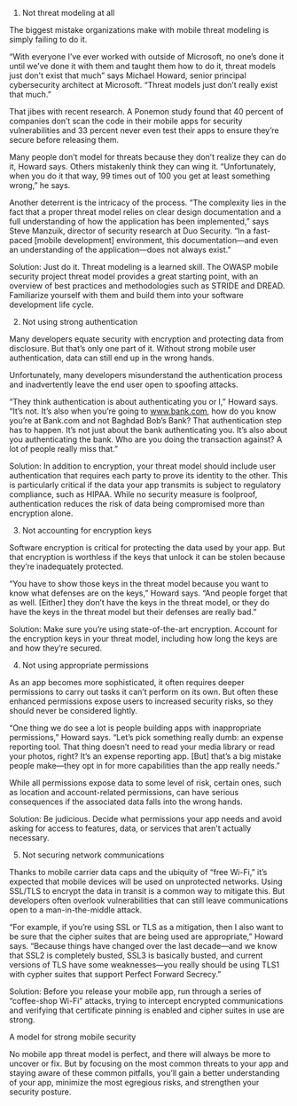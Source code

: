 1. Not threat modeling at all

The biggest mistake organizations make with mobile threat modeling is simply failing to do it.

“With everyone I’ve ever worked with outside of Microsoft, no one’s done it until we’ve done it with them and taught them how to do it, threat models just don't exist that much” says Michael Howard, senior principal cybersecurity architect at Microsoft. “Threat models just don’t really exist that much.”

That jibes with recent research. A Ponemon study found that 40 percent of companies don’t scan the code in their mobile apps for security vulnerabilities and 33 percent never even test their apps to ensure they’re secure before releasing them.

Many people don’t model for threats because they don’t realize they can do it, Howard says. Others mistakenly think they can wing it. “Unfortunately, when you do it that way, 99 times out of 100 you get at least something wrong,” he says.

Another deterrent is the intricacy of the process. “The complexity lies in the fact that a proper threat model relies on clear design documentation and a full understanding of how the application has been implemented,” says Steve Manzuik, director of security research at Duo Security. “In a fast-paced [mobile development] environment, this documentation—and even an understanding of the application—does not always exist.”

Solution: Just do it. Threat modeling is a learned skill. The OWASP mobile security project threat model provides a great starting point, with an overview of best practices and methodologies such as STRIDE and DREAD. Familiarize yourself with them and build them into your software development life cycle.

2. Not using strong authentication

Many developers equate security with encryption and protecting data from disclosure. But that’s only one part of it. Without strong mobile user authentication, data can still end up in the wrong hands.

Unfortunately, many developers misunderstand the authentication process and inadvertently leave the end user open to spoofing attacks.

“They think authentication is about authenticating you or I,” Howard says. “It’s not. It’s also when you’re going to www.bank.com, how do you know you’re at Bank.com and not Baghdad Bob’s Bank? That authentication step has to happen. It’s not just about the bank authenticating you. It’s also about you authenticating the bank. Who are you doing the transaction against? A lot of people really miss that.”

Solution: In addition to encryption, your threat model should include user authentication that requires each party to prove its identity to the other. This is particularly critical if the data your app transmits is subject to regulatory compliance, such as HIPAA. While no security measure is foolproof, authentication reduces the risk of data being compromised more than encryption alone.

3. Not accounting for encryption keys

Software encryption is critical for protecting the data used by your app. But that encryption is worthless if the keys that unlock it can be stolen because they’re inadequately protected.

“You have to show those keys in the threat model because you want to know what defenses are on the keys,” Howard says. “And people forget that as well. [Either] they don’t have the keys in the threat model, or they do have the keys in the threat model but their defenses are really bad.”

Solution: Make sure you’re using state-of-the-art encryption. Account for the encryption keys in your threat model, including how long the keys are and how they’re secured.

4. Not using appropriate permissions

As an app becomes more sophisticated, it often requires deeper permissions to carry out tasks it can’t perform on its own. But often these enhanced permissions expose users to increased security risks, so they should never be considered lightly.

“One thing we do see a lot is people building apps with inappropriate permissions,” Howard says. “Let’s pick something really dumb: an expense reporting tool. That thing doesn’t need to read your media library or read your photos, right? It’s an expense reporting app. [But] that’s a big mistake people make—they opt in for more capabilities than the app really needs.”

While all permissions expose data to some level of risk, certain ones, such as location and account-related permissions, can have serious consequences if the associated data falls into the wrong hands.

Solution: Be judicious. Decide what permissions your app needs and avoid asking for access to features, data, or services that aren't actually necessary.

5. Not securing network communications

Thanks to mobile carrier data caps and the ubiquity of “free Wi-Fi,” it’s expected that mobile devices will be used on unprotected networks. Using SSL/TLS to encrypt the data in transit is a common way to mitigate this. But developers often overlook vulnerabilities that can still leave communications open to a man-in-the-middle attack.

“For example, if you’re using SSL or TLS as a mitigation, then I also want to be sure that the cipher suites that are being used are appropriate,” Howard says. “Because things have changed over the last decade—and we know that SSL2 is completely busted, SSL3 is basically busted, and current versions of TLS have some weaknesses—you really should be using TLS1 with cypher suites that support Perfect Forward Secrecy.”

Solution: Before you release your mobile app, run through a series of “coffee-shop Wi-Fi” attacks, trying to intercept encrypted communications and verifying that certificate pinning is enabled and cipher suites in use are strong.

A model for strong mobile security

No mobile app threat model is perfect, and there will always be more to uncover or fix. But by focusing on the most common threats to your app and staying aware of these common pitfalls, you’ll gain a better understanding of your app, minimize the most egregious risks, and strengthen your security posture.
